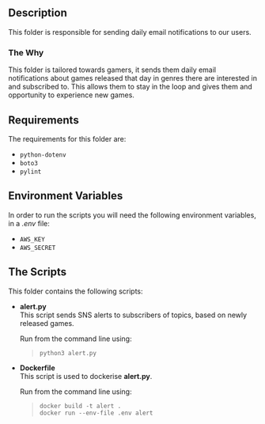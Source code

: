 ## Description

This folder is responsible for sending daily email notifications to our users.

### The Why
This folder is tailored towards gamers, it sends them daily email notifications about games released that day in genres there are interested in and subscribed to. This allows them to stay in the loop and gives them and opportunity to experience new games.

## Requirements
The requirements for this folder are:
- ```python-dotenv```
- ```boto3```
- ```pylint```


## Environment Variables
In order to run the scripts you will need the following environment variables, in a *.env* file:

- ```AWS_KEY```
- ```AWS_SECRET```


## The Scripts
This folder contains the following scripts:

- **alert.py**  
This script sends SNS alerts to subscribers of topics, based on newly released games.  

   Run from the command line using: 
  >```python3 alert.py```
  
- **Dockerfile**  
This script is used to dockerise **alert.py**.  
  
  Run from the command line using: 
  >```docker build -t alert .```  
  >```docker run --env-file .env alert```  
